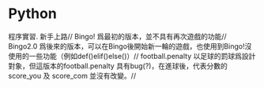 # Python
  程序實習.
  新手上路//
  Bingo! 爲最初的版本，並不具有再次遊戲的功能//
  Bingo2.0 爲後來的版本，可以在Bingo後開始新一輪的遊戲，也使用到Bingo!沒使用的一些功能（例如def()elif()else()）//
  football.penalty 以足球的罰球爲設計對象，但這版本的football.penalty 具有bug(?)，在進球後，代表分數的 score_you 及 score_com 並沒有改變。//
